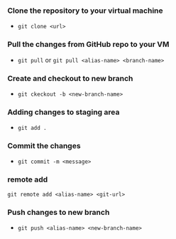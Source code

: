 ### Clone the repository to your virtual machine
* `git clone <url>`

### Pull the changes from GitHub repo to your VM
* `git pull` or `git pull <alias-name> <branch-name>`

### Create and checkout to new branch
* `git ckeckout -b <new-branch-name>`

### Adding changes to staging area
* `git add .`

### Commit the changes
* `git commit -m <message>`

### remote add
`git remote add <alias-name> <git-url>`

### Push changes to new branch 
* `git push <alias-name> <new-branch-name>`     
